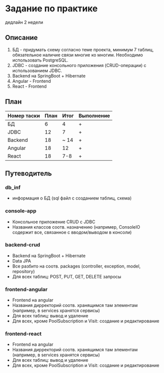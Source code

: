 # Задание по практике 
дедлайн 2 недели
## Описание
1. БД - придумать схему согласно теме проекта, минимум 7 таблиц, обязательное наличие связи многие ко многим. Необходимо использовать PostgreSQL.
2. JDBC - создание консольного приложения (CRUD-операции) с использованием JDBC.
3. Backend на SpringBoot + Hibernate
4. Angular - Frontend
5. React - Frontend

## План

| Номер таски | План | Итог | Выполнение | 
|-------------|------|------|------------|
| БД | 6    | 4    | +          | 
| JDBC | 12   | 7    | +          | 
| Backend | 18   | ~ 14 | +          | 
| Angular | 18   | 12   | +          | 
| React | 18   | 7-8  | +          | 

## Путеводитель

### db_inf

- информация о БД (sql файл с созданием таблиц, схема)

### console-app

- Консольное приложение CRUD с JDBC
- Названия классов соотв. назначению (например, ConsoleIO содержит все, связанное с вводом/выводом в консоли)

### backend-crud

- Backend на SpringBoot + Hibernate
- Data JPA
- Все разбито на соотв. packages (controller, exception, model, repository)
- Для всех таблиц: POST, PUT, GET, DELETE запросы


### frontend-angular

- Frontend на angular
- Названия дирректорий соотв. хранящимся там элементам (например, в services хранятся сервисы)
- Для всех таблиц: вывод и удаление
- Для всех, кроме PoolSubscription и  Visit: создание и редактирование

### frontend-react

- Frontend на angular
- Названия дирректорий соотв. хранящимся там элементам (например, в services хранятся сервисы)
- Для всех таблиц: вывод и удаление
- Для всех, кроме PoolSubscription и  Visit: создание и редактирование
